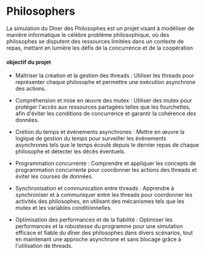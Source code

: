 # Philosophers
La simulation du Dîner des Philosophes est un projet visant à modéliser de manière informatique le célèbre problème philosophique, où des philosophes se disputent des ressources limitées dans un contexte de repas, mettant en lumière les défis de la concurrence et de la coopération

#### objectif du projet 

-    Maîtriser la création et la gestion des threads : Utiliser les threads pour représenter chaque philosophe et permettre une exécution asynchrone des actions.
-    Compréhension et mise en œuvre des mutex : Utiliser des mutex pour protéger l'accès aux ressources partagées telles que les fourchettes, afin d'éviter les conditions de concurrence et garantir la cohérence des données.
-   Cretion du temps et événements asynchrones : Mettre en œuvre la logique de gestion du temps pour surveiller les événements asynchrones tels que le temps écoulé depuis le dernier repas de chaque philosophe et détecter les décès éventuels.

-    Programmation concurrente : Comprendre et appliquer les concepts de programmation concurrente pour coordonner les actions des threads et éviter les courses de données.

 -   Synchronisation et communication entre threads : Apprendre à synchroniser et à communiquer entre les threads pour coordonner les activités des philosophes, en utilisant des mécanismes tels que les mutex et les variables conditionnelles.

 -   Optimisation des performances et de la fiabilité : Optimiser les performances et la robustesse du programme pour une simulation efficace et fiable du dîner des philosophes dans divers scénarios, tout en maintenant une approche asynchrone et sans blocage grâce à l'utilisation de threads.
